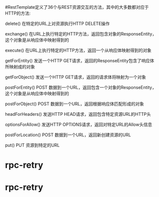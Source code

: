 #RestTemplate定义了36个与REST资源交互的方法，其中的大多数都对应于HTTP的方法:

delete() 在特定的URL上对资源执行HTTP DELETE操作

exchange() 在URL上执行特定的HTTP方法，返回包含对象的ResponseEntity，这个对象是从响应体中映射得到的

execute() 在URL上执行特定的HTTP方法，返回一个从响应体映射得到的对象

getForEntity() 发送一个HTTP GET请求，返回的ResponseEntity包含了响应体所映射成的对象

getForObject() 发送一个HTTP GET请求，返回的请求体将映射为一个对象

postForEntity() POST 数据到一个URL，返回包含一个对象的ResponseEntity，这个对象是从响应体中映射得到的

postForObject() POST 数据到一个URL，返回根据响应体匹配形成的对象

headForHeaders() 发送HTTP HEAD请求，返回包含特定资源URL的HTTP头

optionsForAllow() 发送HTTP OPTIONS请求，返回对特定URL的Allow头信息

postForLocation() POST 数据到一个URL，返回新创建资源的URL

put() PUT 资源到特定的URL
# rpc-retry
# rpc-retry
